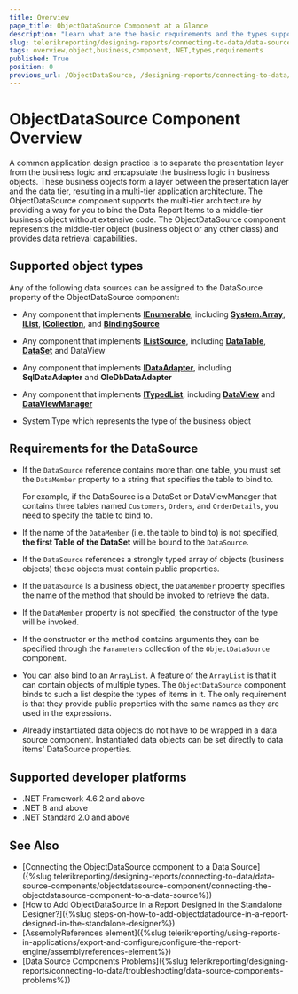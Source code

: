 ```yaml
---
title: Overview
page_title: ObjectDataSource Component at a Glance
description: "Learn what are the basic requirements and the types supported by the ObjectDataSource Component in Telerik Reporting."
slug: telerikreporting/designing-reports/connecting-to-data/data-source-components/objectdatasource-component/overview
tags: overview,object,business,component,.NET,types,requirements
published: True
position: 0
previous_url: /ObjectDataSource, /designing-reports/connecting-to-data/data-source-components/objectdatasource-component/
---
```


# ObjectDataSource Component Overview

A common application design practice is to separate the presentation layer from the business logic and encapsulate the business logic in business objects. These business objects form a layer between the presentation layer and the data tier, resulting in a multi-tier application architecture. The ObjectDataSource component supports the multi-tier architecture by providing a way for you to bind the Data Report Items to a middle-tier business object without extensive code. The ObjectDataSource component represents the middle-tier object (business object or any other class) and provides data retrieval capabilities.

## Supported object types

Any of the following data sources can be assigned to the DataSource property of the ObjectDataSource component:

* Any component that implements __[IEnumerable](https://learn.microsoft.com/en-us/dotnet/api/system.collections.ienumerable?redirectedfrom=MSDN&view=net-7.0)__, including __[System.Array](https://learn.microsoft.com/en-us/dotnet/api/system.array?redirectedfrom=MSDN&view=net-7.0)__, __[IList](https://learn.microsoft.com/en-us/dotnet/api/system.collections.ilist?redirectedfrom=MSDN&view=net-7.0)__, __[ICollection](https://learn.microsoft.com/en-us/dotnet/api/system.collections.icollection?redirectedfrom=MSDN&view=net-7.0)__, and __[BindingSource](https://learn.microsoft.com/en-us/dotnet/api/system.windows.forms.bindingsource?redirectedfrom=MSDN&view=windowsdesktop-7.0)__

* Any component that implements __[IListSource](https://learn.microsoft.com/en-us/dotnet/api/system.componentmodel.ilistsource?redirectedfrom=MSDN&view=net-7.0)__, including __[DataTable](https://learn.microsoft.com/en-us/dotnet/api/system.data.datatable?redirectedfrom=MSDN&view=net-7.0)__, __[DataSet](https://learn.microsoft.com/en-us/dotnet/api/system.data.dataset?redirectedfrom=MSDN&view=net-7.0)__ and DataView 

* Any component that implements __[IDataAdapter](https://learn.microsoft.com/en-us/dotnet/api/system.data.idataadapter?view=net-7.0)__, including __SqlDataAdapter__ and __OleDbDataAdapter__ 

* Any component that implements __[ITypedList](https://learn.microsoft.com/en-us/dotnet/api/system.componentmodel.itypedlist?view=net-7.0)__, including __[DataView](https://learn.microsoft.com/en-us/dotnet/api/system.data.dataview)__ and __[DataViewManager](https://learn.microsoft.com/en-us/dotnet/api/system.data.dataviewmanager)__ 

* System.Type which represents the type of the business object

## Requirements for the DataSource

* If the `DataSource` reference contains more than one table, you must set the `DataMember` property to a string that specifies the table to bind to.

	For example, if the DataSource is a DataSet or DataViewManager that contains three tables named `Customers`, `Orders`, and `OrderDetails`, you need to specify the table to bind to.

* If the name of the `DataMember` (i.e. the table to bind to) is not specified, __the first Table of the DataSet__ will be bound to the `DataSource`.
* If the `DataSource` references a strongly typed array of objects (business objects) these objects must contain public properties.
* If the `DataSource` is a business object, the `DataMember` property specifies the name of the method that should be invoked to retrieve the data.
* If the `DataMember` property is not specified, the constructor of the type will be invoked.
* If the constructor or the method contains arguments they can be specified through the `Parameters` collection of the `ObjectDataSource` component.
* You can also bind to an `ArrayList`. A feature of the `ArrayList` is that it can contain objects of multiple types. The `ObjectDataSource` component binds to such a list despite the types of items in it. The only requirement is that they provide public properties with the same names as they are used in the expressions.
* Already instantiated data objects do not have to be wrapped in a data source component. Instantiated data objects can be set directly to data items' DataSource properties.

## Supported developer platforms

* .NET Framework 4.6.2 and above
* .NET 8 and above
* .NET Standard 2.0 and above

## See Also

* [Connecting the ObjectDataSource component to a Data Source]({%slug telerikreporting/designing-reports/connecting-to-data/data-source-components/objectdatasource-component/connecting-the-objectdatasource-component-to-a-data-source%})
* [How to Add ObjectDataSource in a Report Designed in the Standalone Designer?]({%slug steps-on-how-to-add-objectdatadource-in-a-report-designed-in-the-standalone-designer%})
* [AssemblyReferences element]({%slug telerikreporting/using-reports-in-applications/export-and-configure/configure-the-report-engine/assemblyreferences-element%})
* [Data Source Components Problems]({%slug telerikreporting/designing-reports/connecting-to-data/troubleshooting/data-source-components-problems%})
